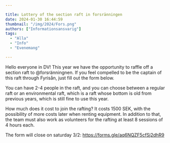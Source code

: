 ```yaml
---

title: Lottery of the section raft in forsränningen
date: 2024-01-30 16:44:59
thumbnail: "/img/2024/Fors.png"
authors: ["Informationsansvarig"]
tags: 
  - "Alla"
  - "Info"
  - "Evenemang"

---
```

Hello everyone in DV!
This year we have the opportunity to raffle off a section raft to @forsränningnen. If you feel compelled to be the captain of this raft through Fyrisån, just fill out the form below.

You can have 2-4 people in the raft, and you can choose between a regular raft or an environmental raft, which is a raft whose bottom is old from previous years, which is still fine to use this year.

How much does it cost to join the rafting? It costs 1500 SEK, with the possibility of more costs later when renting equipment. In addition to that, the team must also work as volunteers for the rafting at least 8 sessions of 4 hours each.

The form will close on saturday 3/2:
https://forms.gle/aq6NQZF5cfSj2dhR9 
